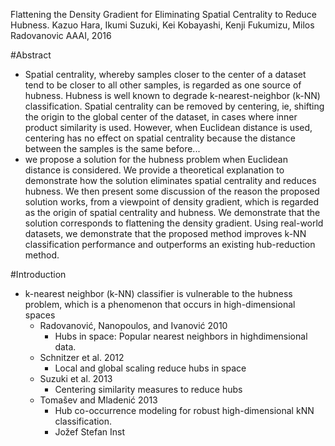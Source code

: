 Flattening the Density Gradient for Eliminating Spatial Centrality
  to Reduce Hubness.
Kazuo Hara, Ikumi Suzuki, Kei Kobayashi, Kenji Fukumizu, Milos Radovanovic
AAAI, 2016

#Abstract 

* Spatial centrality, whereby samples closer to the center of a dataset tend to
  be closer to all other samples, is regarded as one source of hubness. Hubness
  is well known to degrade k-nearest-neighbor (k-NN) classification. Spatial
  centrality can be removed by centering, ie, shifting the origin to the global
  center of the dataset, in cases where inner product similarity is used.
  However, when Euclidean distance is used, centering has no effect on spatial
  centrality because the distance between the samples is the same before... 
* we propose a solution for the hubness problem when Euclidean distance is
  considered. We provide a theoretical explanation to demonstrate how the
  solution eliminates spatial centrality and reduces hubness. We then present
  some discussion of the reason the proposed solution works, from a viewpoint
  of density gradient, which is regarded as the origin of spatial centrality
  and hubness. We demonstrate that the solution corresponds to flattening the
  density gradient. Using real-world datasets, we demonstrate that the proposed
  method improves k-NN classification performance and outperforms an existing
  hub-reduction method.

#Introduction

* k-nearest neighbor (k-NN) classifier is vulnerable to the hubness problem,
  which is a phenomenon that occurs in high-dimensional spaces 
  * Radovanović, Nanopoulos, and Ivanović 2010
    * Hubs in space: Popular nearest neighbors in highdimensional data.
  * Schnitzer et al. 2012
    * Local and global scaling reduce hubs in space
  * Suzuki et al. 2013
    * Centering similarity measures to reduce hubs
  * Tomašev and Mladenić 2013
    * Hub co-occurrence modeling 
      for robust high-dimensional kNN classification.
    * Jožef Stefan Inst
